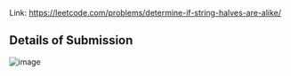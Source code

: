 Link: https://leetcode.com/problems/determine-if-string-halves-are-alike/
## Details of Submission
![image](https://github.com/mgalang229/LeetCode-Determine-if-String-Halves-Are-Alike/assets/51401355/166dc648-e86f-406b-962a-1439699b00d8)
